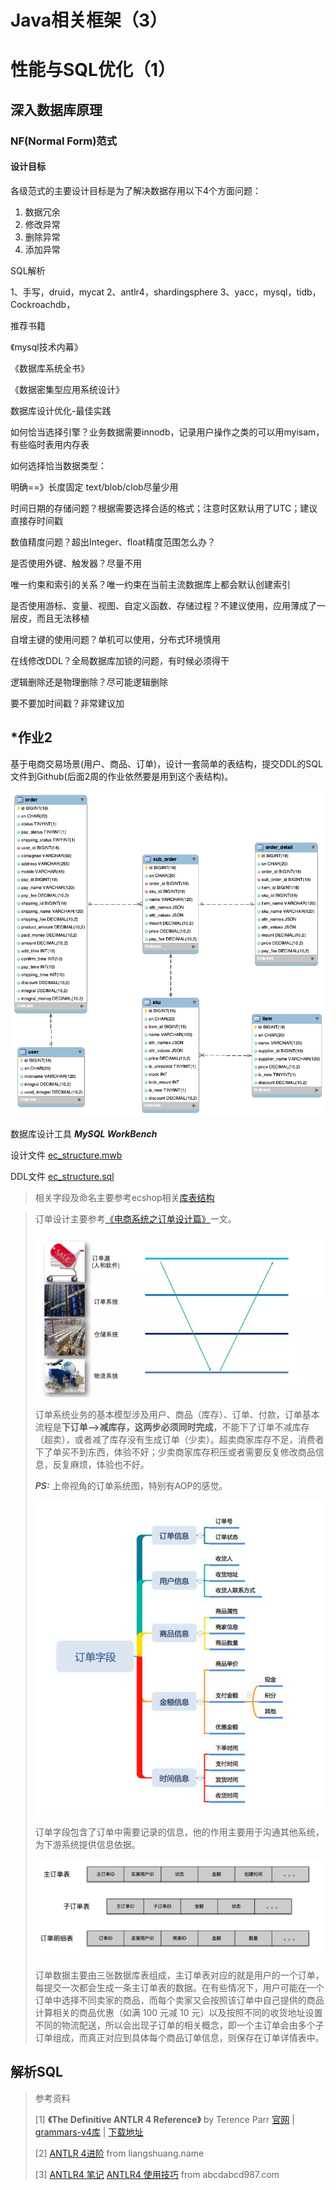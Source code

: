 # Java相关框架（3）



# 性能与SQL优化（1）

## 深入数据库原理

### NF(Normal Form)范式

#### 设计目标

各级范式的主要设计目标是为了解决数据存用以下4个方面问题：

1. 数据冗余
2. 修改异常
3. 删除异常
4. 添加异常



SQL解析

1、手写，druid，mycat
2、antlr4，shardingsphere
3、yacc，mysql，tidb，Cockroachdb，



推荐书籍

《mysql技术内幕》

《数据库系统全书》

《数据密集型应用系统设计》



数据库设计优化-最佳实践

如何恰当选择引擎？业务数据需要innodb，记录用户操作之类的可以用myisam，有些临时表用内存表

如何选择恰当数据类型：

明确==》长度固定
text/blob/clob尽量少用

时间日期的存储问题？根据需要选择合适的格式；注意时区默认用了UTC；建议直接存时间戳

数值精度问题？超出Integer、float精度范围怎么办？

是否使用外键、触发器？尽量不用

唯一约束和索引的关系？唯一约束在当前主流数据库上都会默认创建索引

是否使用游标、变量、视图、自定义函数、存储过程？不建议使用，应用薄成了一层皮，而且无法移植

自增主键的使用问题？单机可以使用，分布式环境慎用

在线修改DDL？全局数据库加锁的问题，有时候必须得干

逻辑删除还是物理删除？尽可能逻辑删除

要不要加时间戳？非常建议加



## *作业2

基于电商交易场景(用户、商品、订单)，设计一套简单的表结构，提交DDL的SQL文件到Github(后面2周的作业依然要是用到这个表结构)。

![ec_structure](images/ec_structure.png)

数据库设计工具 ***MySQL WorkBench***

设计文件 [ec_structure.mwb](ec_structure.mwb) 

DDL文件  [ec_structure.sql](ec_structure.sql) 



> 相关字段及命名主要参考ecshop相关[库表结构](https://github.com/shopex/ecshop/blob/master/upload/install/data/structure.sql)

> 订单设计主要参考[《电商系统之订单设计篇》](https://www.infoq.cn/article/Jo81gruwb12hu4ahBoaj)一文。
>
> ![上帝视角订单系统](images/fdd47ef7781096ce7534f1173e942f1a.png)
>
> 订单系统业务的基本模型涉及用户、商品（库存）、订单、付款，订单基本流程是**下订单——>减库存，这两步必须同时完成**，不能下了订单不减库存（超卖），或者减了库存没有生成订单（少卖）。超卖商家库存不足，消费者下了单买不到东西，体验不好；少卖商家库存积压或者需要反复修改商品信息，反复麻烦，体验也不好。
>
> ***PS:*** 上帝视角的订单系统图，特别有AOP的感觉。
>
> 
>
> ![订单字段](images/0b5a569570bb0cdbfd2b26e2549fe770.png)
>
> 订单字段包含了订单中需要记录的信息，他的作用主要用于沟通其他系统，为下游系统提供信息依据。
>
> 
>
> ![一般订单数据样例](images/819dda7ec35a44d445b9fd8ad4b04fdf.png)
>
> 订单数据主要由三张数据库表组成，主订单表对应的就是用户的一个订单，每提交一次都会生成一条主订单表的数据。在有些情况下，用户可能在一个订单中选择不同卖家的商品，而每个卖家又会按照该订单中自己提供的商品计算相关的商品优惠（如满 100 元减 10 元）以及按照不同的收货地址设置不同的物流配送，所以会出现子订单的相关概念，即一个主订单会由多个子订单组成，而真正对应到具体每个商品订单信息，则保存在订单详情表中。



## 解析SQL

> 参考资料
>
> [1] **《The Definitive ANTLR 4 Reference》**  by Terence Parr [官网](https://www.antlr.org/) | [grammars-v4库](https://github.com/antlr/grammars-v4) | [下载地址](https://github.com/joaoBordalo/feup-COMP/blob/master/The%20Definitive%20ANTLR%204%20Reference.pdf)
>
> [2] [ANTLR 4进阶](https://liangshuang.name/2017/08/20/antlr/) from liangshuang.name
>
> [3] [ANTLR4 笔记](https://abcdabcd987.com/notes-on-antlr4/) [ANTLR4 使用技巧](https://abcdabcd987.com/using-antlr4/) from abcdabcd987.com


